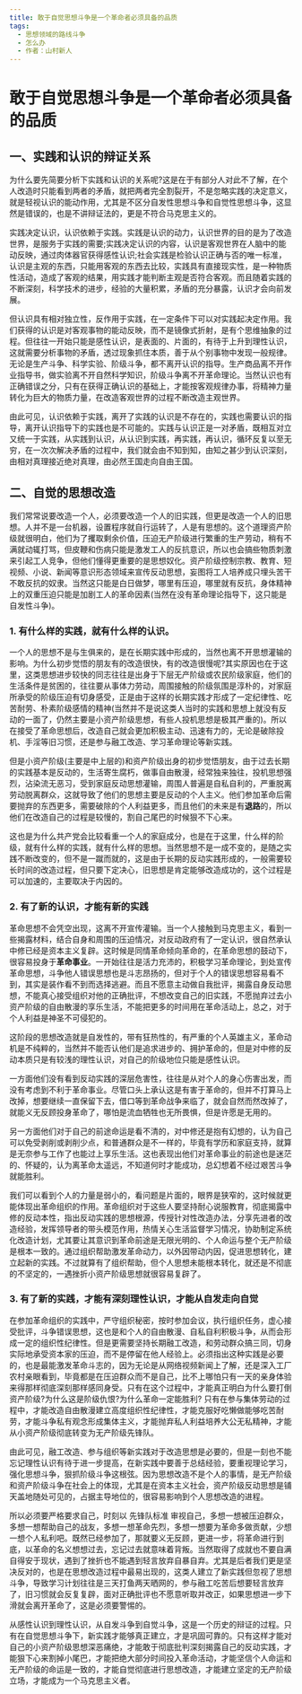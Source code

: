 ```yaml
---
title: 敢于自觉思想斗争是一个革命者必须具备的品质
tags:
  - 思想领域的路线斗争
  - 怎么办
  - 作者：山村新人
---
```


# 敢于自觉思想斗争是一个革命者必须具备的品质

## 一、实践和认识的辩证关系

为什么要先简要分析下实践和认识的关系呢?这是在于有部分人对此不了解，在个人改造时只能看到两者的矛盾，就把两者完全割裂开，不是忽略实践的决定意义，就是轻视认识的能动作用，尤其是不区分自发性思想斗争和自觉性思想斗争，这显然是错误的，也是不讲辩证法的，更是不符合马克思主义的。


实践决定认识，认识依赖于实践。实践是认识的动力，认识世界的目的是为了改造世界，是服务于实践的需要;实践决定认识的内容，认识是客观世界在人脑中的能动反映，通过肉体器官获得感性认识;社会实践是检验认识正确与否的唯一标准，认识是主观的东西，只能用客观的东西去比较，实践具有直接现实性，是一种物质性活动，造成了客观的结果，用实践才能判断主观是否符合客观。而且随着实践的不断深刻，科学技术的进步，经验的大量积累，矛盾的充分暴露，认识才会向前发展。


但认识具有相对独立性，反作用于实践，在一定条件下可以对实践起决定作用。我们获得的认识是对客观事物的能动反映，而不是镜像式折射，是有个思维抽象的过程。但往往一开始只能是感性认识，是表面的、片面的，有待于上升到理性认识，这就需要分析事物的矛盾，透过现象抓住本质，善于从个别事物中发现一般规律。无论是生产斗争、科学实验、阶级斗争，都不离开认识的指导。生产商品离不开作业指导书，做实验离不开自然科学知识，阶级斗争离不开革命理论。当然认识也有正确错误之分，只有在获得正确认识的基础上，才能按客观规律办事，将精神力量转化为巨大的物质力量，在改造客观世界的过程不断改造主观世界。


由此可见，认识依赖于实践，离开了实践的认识是不存在的，实践也需要认识的指导，离开认识指导下的实践也是不可能的。实践与认识正是一对矛盾，既相互对立又统一于实践，从实践到认识，从认识到实践，再实践，再认识，循环反复以至无穷，在一次次解决矛盾的过程中，我们就会由不知到知，由知之甚少到认识深刻，由相对真理接近绝对真理，由必然王国走向自由王国。



## 二、自觉的思想改造

我们常常说要改造一个人，必须要改造一个人的旧实践，但更是改造一个人的旧思想。人并不是一台机器，设置程序就自行运转了，人是有思想的。这个道理资产阶级就很明白，他们为了攫取剩余价值，压迫无产阶级进行繁重的生产劳动，稍有不满就动辄打骂，但皮鞭和伤病只能是激发工人的反抗意识，所以也会搞些物质刺激来引起工人竞争，但他们懂得更重要的是思想奴化。资产阶级控制宗教、教育、短视频、小说、新闻等意识形态领域来宣传反动思想，妄图将工人培养成只埋头苦干不敢反抗的奴隶。当然这只能是白日做梦，哪里有压迫，哪里就有反抗，身体精神上的双重压迫只能是加剧工人的革命因素(当然在没有革命理论指导下，这只能是自发性斗争)。


### 1. 有什么样的实践，就有什么样的认识。



一个人的思想不是与生俱来的，是在长期实践中形成的，当然也离不开思想灌输的影响。为什么初步觉悟的朋友有的改造很快，有的改造很慢呢?其实原因也在于这里，这类思想进步较快的同志往往是出身于下层无产阶级或农民阶级家庭，他们的生活条件是贫困的，往往要从事体力劳动，周围接触的阶级氛围是淳朴的，对家庭所承受的阶级压迫有切身感受，正是由于这样的长期实践才形成了一定纪律性、吃苦耐劳、朴素阶级感情的精神(当然并不是说这类人当时的实践和思想上就没有反动的一面了，仍然主要是小资产阶级思想，有些人投机思想是极其严重的)。所以在接受了革命思想后，改造自己就会更加积极主动、迅速有力的，无论是破除投机、手淫等旧习惯，还是参与融工改造、学习革命理论等新实践。


但是小资产阶级(主要是中上层的)和资产阶级出身的初步觉悟朋友，由于过去长期的实践基本是反动的，生活寄生腐朽，做事自由散漫，经常独来独往，投机思想强烈，沾染流无恶习，受到家庭反动思想灌输，周围人普遍是自私自利的，严重脱离劳动脱离群众，这就导致了他们的思想主要是反动的个人主义。他们参加革命后需要抛弃的东西更多，需要破除的个人利益更多，而且他们的未来是有**退路**的，所以他们在改造自己的过程是较慢的，割自己尾巴的时候狠不下心来。


这也是为什么共产党会比较看重一个人的家庭成分，也是在于这里，什么样的阶级，就有什么样的实践，就有什么样的思想。当然思想不是一成不变的，是随之实践不断改变的，但不是一蹴而就的，这是由于长期的反动实践形成的，一般需要较长时间的改造过程，但只要下定决心，旧思想是肯定能够改造成功的，这个过程是可以加速的，主要取决于内因的。



### 2. 有了新的认识，才能有新的实践

革命思想不会凭空出现，这离不开宣传灌输。当一个人接触到马克思主义，看到一些揭露材料，结合自身和周围的压迫情况，对反动政府有了一定认识，很自然承认中修已经是资本主义复辟。这时候是同情革命倾向革命的，在革命思想的鼓动下，很容易投身于**革命事业**。一开始往往是活力充沛的，积极学习革命理论，到处宣传革命思想，斗争他人错误思想也是斗志昂扬的，但对于个人的错误思想容易看不到，其实是装作看不到而选择逃避。而且不愿意主动做自我批评，揭露自身反动思想，不能真心接受组织对他的正确批评，不想改变自己的旧实践，不愿抛弃过去小资产阶级的自由散漫的享乐生活，不能把更多的时间用在革命活动上，总之，对于个人利益是神圣不可侵犯的。


这阶段的思想改造就是自发性的，带有狂热性的，有严重的个人英雄主义，革命动机是不纯粹的，当然并不能否认他们是追求进步的、拥护革命的，但是对中修的反动本质只是有较浅的理性认识，对自己的阶级地位只能是感性认识。


一方面他们没有看到反动实践的深层危害性，往往是从对个人的身心伤害出发，而没有考虑到不利于革命事业。尽管口头上承认这是有害于革命的，但并不打算马上改掉，想要继续一直保留下去，借口等到革命战争来临了，就会自然而然改掉了，就能义无反顾投身革命了，哪怕是流血牺牲也无所畏惧，但是许愿是无用的。


另一方面他们对于自己的前途命运是看不清的，对中修还是抱有幻想的，认为自己可以免受剥削或剥削少点，和普通群众是不一样的，毕竟有学历和家庭支持，就算是无奈参与工作了也能过上享乐生活。这也表现出他们对革命事业的前途也是迷茫的、怀疑的，认为离革命太遥远，不知道何时才能成功，总幻想着不经过艰苦斗争就能胜利。


我们可以看到个人的力量是弱小的，看问题是片面的，眼界是狭窄的，这时候就更能体现出革命组织的作用。革命组织对于这些人要坚持耐心说服教育，彻底揭露中修的反动本性，指出反动实践的思想根源，传授针对性改造办法，分享先进者的改造经验，发挥领导者的带头模范作用，热情关心生活监督学习情况，协助制定系统化改造计划，尤其要让其意识到革命前途是无限光明的、个人命运与整个无产阶级是根本一致的。通过组织帮助激发革命动力，以外因带动内因，促进思想转化，建立起新的实践。不过就算有了组织帮助，但个人思想未能根本转化，就还是不彻底的不坚定的，一遇挫折小资产阶级思想就很容易复辟了。



### 3. 有了新的实践，才能有深刻理性认识，才能从自发走向自觉

在参加革命组织的实践中，严守组织秘密，按时参加会议，执行组织任务，虚心接受批评，斗争错误思想，这也是和个人的自由散漫、自私自利积极斗争，从而会形成一定的组织性纪律性。但是更需要坚持长期融工改造，和劳动群众搞三同，切身实际地承受资本家的压迫，而不是停留在他人经验上。必须指出这种实践是必要的，也是最能激发革命斗志的，因为无论是从网络视频新闻上了解，还是深入工厂农村亲眼看到，毕竟都是在压迫群众而不是自己，比不上哪怕只有一天的亲身体验来得那样彻底深刻那样感同身受。只有在这个过程中，才能真正明白为什么要打倒资产阶级?为什么这是阶级仇恨?为什么革命一定能胜利?
只有在参与集体劳动的过程中，才能改造自由散漫建立高度组织性纪律性，才能克服好吃懒做能够吃苦耐劳，才能斗争私有观念形成集体主义，才能抛弃私人利益培养大公无私精神，才能从小资产阶级彻底转变为无产阶级先锋队。


由此可见，融工改造、参与组织等新实践对于改造思想是必要的，但是一刻也不能忘记理性认识有待于进一步提高，在新实践中要善于总结经验，要重视理论学习，强化思想斗争，狠抓阶级斗争这根弦。因为思想改造不是个人的事情，是无产阶级和资产阶级斗争在社会上的体现，尤其是在资本主义社会，资产阶级反动思想是铺天盖地随处可见的，占据主导地位的，很容易影响到个人思想改造的进程。


所以必须要严格要求自己，时刻以 先锋队标准 审视自己，多想一想被压迫群众，多想一想帮助自己的战友，多想一想革命先烈，多想一想要为革命多做贡献，少想一想个人私利吧。既然已经参加了，那就要义无反顾，更进一步，将革命进行到底，以革命的名义想想过去，忘记过去就意味着背叛。当然取得了成就也不要自满自得安于现状，遇到了挫折也不能遇到轻言放弃自暴自弃。尤其是后者我们更是坚决反对的，也是在思想改造过程中最易出现的，这类人建立了新实践但忽视了思想斗争，导致学习计划往往是三天打鱼两天晒网的，参与融工吃苦后想要轻言放弃了，旧习惯就会反复复辟，面对正确批评也不愿意听取并改正，如果思想进一步下滑就会离开革命了，这是必须要警惕的。


从感性认识到理性认识，从自发斗争到自觉斗争，这是一个历史的辩证的过程。只有在自觉思想斗争下，新实践才能够真正建立，才是巩固可靠的。只有这样才能对自己的小资产阶级思想深恶痛绝，才能敢于彻底批判深刻揭露自己的反动实践，才能狠下心来割掉小尾巴，才能把绝大部分时间投入革命活动，才能坚信个人命运和无产阶级的命运是一致的，才能自觉彻底进行思想改造，才能建立坚定的无产阶级立场，才能成为一个马克思主义者。